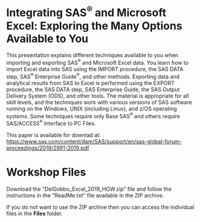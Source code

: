 # Integrating SAS<sup>®</sup> and Microsoft Excel: Exploring the Many Options Available to You

This presentation explains different techniques available to you when importing and exporting SAS<sup>®</sup> and Microsoft Excel data. You learn how to import Excel data into SAS using the IMPORT procedure, the SAS DATA step, SAS<sup>®</sup> Enterprise Guide<sup>®</sup>, and other methods. Exporting data and analytical results from SAS to Excel is performed using the EXPORT procedure, the SAS DATA step, SAS Enterprise Guide, the SAS Output Delivery System (ODS), and other tools. The material is appropriate for all skill levels, and the techniques work with various versions of SAS software running on the Windows, UNIX (including Linux), and z/OS operating systems. Some techniques require only Base SAS<sup>®</sup> and others require SAS/ACCESS<sup>®</sup> Interface to PC Files.

This paper is available for downlad at:   
https://www.sas.com/content/dam/SAS/support/en/sas-global-forum-proceedings/2019/2991-2019.pdf


# Workshop Files

Download the "DelGobbo_Excel_2019_HOW.zip" file and follow the instructions in the "ReadMe.txt" file available in the ZIP archive.  

If you do not want to use the ZIP archive then you can access the individual files in the **Files** folder.
